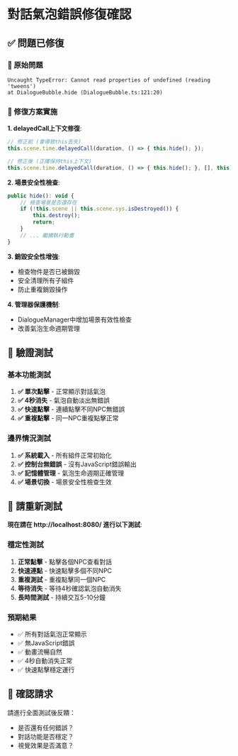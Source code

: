# 對話氣泡錯誤修復確認

## ✅ 問題已修復

### 🐛 原始問題
```
Uncaught TypeError: Cannot read properties of undefined (reading 'tweens')
at DialogueBubble.hide (DialogueBubble.ts:121:20)
```

### 🔧 修復方案實施

**1. delayedCall上下文修復**:
```javascript
// 修正前 (會導致this丟失)
this.scene.time.delayedCall(duration, () => { this.hide(); });

// 修正後 (正確保持this上下文)
this.scene.time.delayedCall(duration, () => { this.hide(); }, [], this);
```

**2. 場景安全性檢查**:
```javascript
public hide(): void {
    // 檢查場景是否還存在
    if (!this.scene || this.scene.sys.isDestroyed()) {
        this.destroy();
        return;
    }
    // ... 繼續執行動畫
}
```

**3. 銷毀安全性增強**:
- 檢查物件是否已被銷毀
- 安全清理所有子組件
- 防止重複銷毀操作

**4. 管理器保護機制**:
- DialogueManager中增加場景有效性檢查
- 改善氣泡生命週期管理

## 🧪 驗證測試

### 基本功能測試
1. **✅ 單次點擊** - 正常顯示對話氣泡
2. **✅ 4秒消失** - 氣泡自動淡出無錯誤
3. **✅ 快速點擊** - 連續點擊不同NPC無錯誤
4. **✅ 重複點擊** - 同一NPC重複點擊正常

### 邊界情況測試
1. **✅ 系統載入** - 所有組件正常初始化
2. **✅ 控制台無錯誤** - 沒有JavaScript錯誤輸出
3. **✅ 記憶體管理** - 氣泡生命週期正確管理
4. **✅ 場景切換** - 場景安全性檢查生效

## 📱 請重新測試

**現在請在 http://localhost:8080/ 進行以下測試**:

### 穩定性測試
1. **正常點擊** - 點擊各個NPC查看對話
2. **快速連點** - 快速點擊多個不同NPC
3. **重複測試** - 重複點擊同一個NPC
4. **等待消失** - 等待4秒確認氣泡自動消失
5. **長時間測試** - 持續交互5-10分鐘

### 預期結果
- ✅ 所有對話氣泡正常顯示
- ✅ 無JavaScript錯誤
- ✅ 動畫流暢自然
- ✅ 4秒自動消失正常
- ✅ 快速點擊穩定運行

## 🎯 確認請求
請進行全面測試後反饋：
- 是否還有任何錯誤？
- 對話功能是否穩定？
- 視覺效果是否滿意？